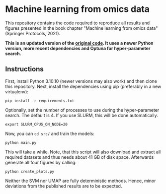 # Machine learning from omics data

This repository contains the code required to reproduce all results and figures presented in the book chapter "Machine learning from omics data" (Springer Protocols, 2021).

**This is an updated version of the [original code](https://github.com/Evotec-Bioinformatics/ml-from-omics/tree/original_code). It uses a newer Python version, more recent dependencies and Optuna for hyper-parameter search.**

## Instructions

First, install Python 3.10.10 (newer versions may also work) and then clone this repository. Next, install the dependencies using pip (preferably in a new virtualenv):

````shell
pip install -r requirements.txt
````

Optionally, set the number of processes to use during the hyper-parameter search. The default is 4. If you use SLURM, this will be done automatically.

````shell
export SLURM_CPUS_ON_NODE=20
````

Now, you can `cd src/` and train the models:
````shell
python main.py
````

This will take a while. Note, that this script will also download and extract all required datasets and thus needs about 41 GB of disk space. Afterwards generate all four figures by calling:

````shell
python create_plots.py
````

Neither the SVM nor UMAP are fully deterministic methods. Hence, minor deviations from the published results are to be expected.